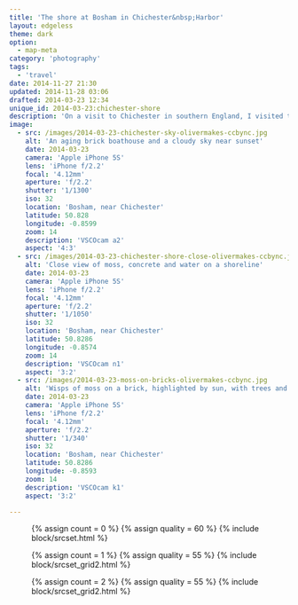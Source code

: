 ```yaml
---
title: 'The shore at Bosham in Chichester&nbsp;Harbor'
layout: edgeless
theme: dark
option:
  - map-meta
category: 'photography'
tags:
  - 'travel'
date: 2014-11-27 21:30
updated: 2014-11-28 03:06
drafted: 2014-03-23 12:34
unique_id: 2014-03-23:chichester-shore
description: 'On a visit to Chichester in southern England, I visited the waterside at Bosham.'
image:
  - src: /images/2014-03-23-chichester-sky-olivermakes-ccbync.jpg
    alt: 'An aging brick boathouse and a cloudy sky near sunset'
    date: 2014-03-23
    camera: 'Apple iPhone 5S'
    lens: 'iPhone f/2.2'
    focal: '4.12mm'
    aperture: 'f/2.2'
    shutter: '1/1300'
    iso: 32
    location: 'Bosham, near Chichester'
    latitude: 50.828
    longitude: -0.8599
    zoom: 14
    description: 'VSCOcam a2'
    aspect: '4:3'
  - src: /images/2014-03-23-chichester-shore-close-olivermakes-ccbync.jpg
    alt: 'Close view of moss, concrete and water on a shoreline'
    date: 2014-03-23
    camera: 'Apple iPhone 5S'
    lens: 'iPhone f/2.2'
    focal: '4.12mm'
    aperture: 'f/2.2'
    shutter: '1/1050'
    iso: 32
    location: 'Bosham, near Chichester'
    latitude: 50.8286
    longitude: -0.8574
    zoom: 14
    description: 'VSCOcam n1'
    aspect: '3:2'
  - src: /images/2014-03-23-moss-on-bricks-olivermakes-ccbync.jpg
    alt: 'Wisps of moss on a brick, highlighted by sun, with trees and sky far in the background'
    date: 2014-03-23
    camera: 'Apple iPhone 5S'
    lens: 'iPhone f/2.2'
    focal: '4.12mm'
    aperture: 'f/2.2'
    shutter: '1/340'
    iso: 32
    location: 'Bosham, near Chichester'
    latitude: 50.8286
    longitude: -0.8593
    zoom: 14
    description: 'VSCOcam k1'
    aspect: '3:2'

---
```


<figure class="image--wide">
  {% assign count = 0 %}
  {% assign quality = 60 %}
  {% include block/srcset.html %}
</figure>

<div class="grid--wide">
  <figure class="grid-figure">
    {% assign count = 1 %}
    {% assign quality = 55 %}
    {% include block/srcset_grid2.html %}
  </figure>
  <figure class="grid-figure">
    {% assign count = 2 %}
    {% assign quality = 55 %}
    {% include block/srcset_grid2.html %}
  </figure>
</div>

